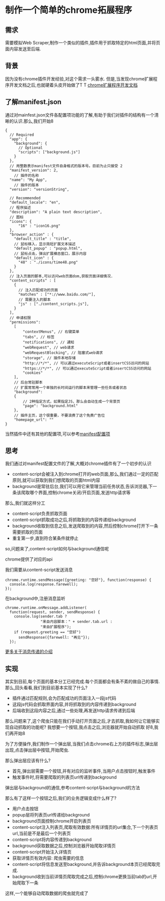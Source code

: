 制作一个简单的chrome拓展程序
===

需求
---

需要模拟Web Scraper,制作一个类似的插件,插件用于抓取特定的html页面,并将页面内容发送至后端.

背景
---

因为没有chrome插件开发经验,对这个需求一头雾水.
但是,当发现chrome扩展程序开发文档之后,也就硬着头皮开始做了T T
[chrome扩展程序开发文档](https://crxdoc-zh.appspot.com/extensions/devguide)

了解manifest.json
---

通过对mainfest.json文件各配置项功能的了解,有助于我们对插件的结构有一个清晰的认识.那么,我们开始8
```
{
  // Required
  "app": {
    "background": {
      // Optional
      "scripts": ["background.js"]
    }
  },
  // 用整数表示manifest文件自身格式的版本号。目前为止只接受 2
  "manifest_version": 2,
  	// 插件的名称
  "name": "My App",
  	// 插件的版本
  "version": "versionString",

  // Recommended
  "default_locale": "en",
  // 程序描述
  "description": "A plain text description",
  // 图标
  "icons": {
      "16" : "icon16.png"
  },
  "browser_action" : {
    "default_title" : "title",
    // 鼠标移入，显示简短扩展文本描述
    "default_popup" : "popup.html",
    // 鼠标点击，弹出扩展模态窗口，展示内容
    "default_icon" : {
      "48" : "./icons/time48.png"
    }
  },
  // 注入页面的脚本,可以访问web页面dom,获取页面详细情况.
  "content_scripts" : [
    {
      // 注入匹配成功的页面
      "matches" : ["*://www.baidu.com/"],
      // 需要注入的脚本
      "js" : ["./content_scripts.js"],
    }
  ],
  // 申请权限
  "permissions":
	[
		"contextMenus", // 右键菜单
		"tabs", // 标签
		"notifications", // 通知
		"webRequest", // web请求
		"webRequestBlocking", // 阻塞式web请求
		"storage", // 插件本地存储
		"http://*/*", // 可以通过executeScript或者insertCSS访问的网站
		"https://*/*", // 可以通过executeScript或者insertCSS访问的网站
		"cookies"
	],
    // 后台常驻脚本
    // 扩展常常用一个单独的长时间运行的脚本来管理一些任务或者状态
	"background":
	{
		// 2种指定方式，如果指定JS，那么会自动生成一个背景页
		"page": "background.html"
	},
	// 插件主页，这个很重要，不要浪费了这个免费广告位
	"homepage_url": ""
}
```
当然插件中还有其他的配置项,可以参考[manifest配置项](https://developer.chrome.com/apps/manifest)

思考
---

我们通过对manifest配置文件的了解,大概对chrome插件有了一个初步的认识

* content-script会被注入到chrome打开的web页面,那么,我们通过一定的匹配原则,就可以获取到我们想爬取的页面html内容
* background是常驻后台,我们可以用它来管理当前任务状态,告诉浏览器,下一条该爬取哪个界面,控制chrome关闭/开启页面,发送http请求等

那么,我们就这样分工

* content-script负责抓取页面
* content-script抓取成功之后,将抓取到的内容传递给background
* background收取到信息之后,发送爬取到的内容,然后控制chrome打开下一条需要抓取的页面
* 重复第一步,直到符合某条件就停止

so,问题来了,content-script如何与background通信呢

chrome提供了对应的api

我们需要从content-script发送消息
```
chrome.runtime.sendMessage({greeting: "您好"}, function(response) {
  console.log(response.farewell);
});
```

在background中,注册消息监听

```
chrome.runtime.onMessage.addListener(
  function(request, sender, sendResponse) {
    console.log(sender.tab ?
                "来自内容脚本：" + sender.tab.url :
                "来自扩展程序");
    if (request.greeting == "您好")
      sendResponse({farewell: "再见"});
  });
```
[更多关于消息传递的介绍](https://crxdoc-zh.appspot.com/extensions/messaging)

实现
---

其实到目前,每个页面的基本分工已经完成.每个页面都会有条不紊的做自己的事情.那么,回头看看,我们到目前基本实现了什么?

* 插件通过匹配规则,会为匹配成功的页面注入一段js代码
* 这段js代码会抓取界面内容,并将抓取到的内容传递到background
* 后端收到这段内容之后,通过一些处理,再发送http请求传递到后端

那么问题来了,这个爬虫只能在我们手动打开页面之后,才去抓取,我如何让它能够实现自动抓取的功能呢?
我想要一个按钮,我点击之后,浏览器就开始自动抓取
好8,我们再开始8

为了方便操作,我们制作一个弹出层,当我们点击chrome右上方的插件标志,弹出层出现,点击弹出层中按钮,开始爬虫.

那么弹出层应该有什么?

* 首先,弹出层需要一个按钮,并有对应的监听事件,当用户点击按钮时,触发事件
* 触发事件时,将需要爬取的列表页url传递到background

弹出层与background的通信,参考content-script与background的方法

那么有了这样一个按钮之后,我们的业务逻辑变成什么样了?

* 用户点击按钮
* popup层将列表页url传递给background
* background页面控制chrome开启列表页
* content-script注入列表页,爬取有效数据:所有详情页的url集合,下一个列表页url,当前是不是最后一个列表页
* content-script将内容传递到background
* background获取数据之后,控制浏览器开始爬取详情页
* content-script开始注入详情页
* 获取详情页有效内容: 爬虫需要的信息
* content-script将信息发送至background,并告诉background本页已经爬取完成.
* background收到当前详情页爬取完成之后,控制chrome更换当前tab的url,开始爬取下一条

这样,一个能够自动爬取数据的爬虫就完成了